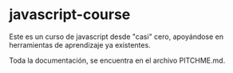 # javascript-course
Este es un curso de javascript desde "casi" cero, apoyándose en herramientas de aprendizaje ya existentes.

Toda la documentación, se encuentra en el archivo PITCHME.md.
